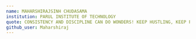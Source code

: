 ```yaml
---
name: MAHARSHIRAJSINH CHUDASAMA 
institution: PARUL INSTITUTE OF TECHNOLOGY 
quote: CONSISTENCY AND DISCIPLINE CAN DO WONDERS! KEEP HUSTLING, KEEP PRAYING! 
github_user: Maharshiraj
---
```

